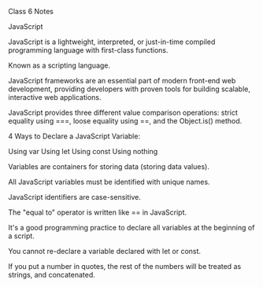 Class 6 Notes

JavaScript

JavaScript is a lightweight, interpreted, or just-in-time compiled programming language with first-class functions.

Known as a scripting language.

JavaScript frameworks are an essential part of modern front-end web development, providing developers with proven tools for building scalable, interactive web applications.

JavaScript provides three different value comparison operations: strict equality using ===, loose equality using ==, and the Object.is() method.

4 Ways to Declare a JavaScript Variable:

Using var
Using let
Using const
Using nothing

Variables are containers for storing data (storing data values).

All JavaScript variables must be identified with unique names.

JavaScript identifiers are case-sensitive.

The "equal to" operator is written like == in JavaScript.

It's a good programming practice to declare all variables at the beginning of a script.

You cannot re-declare a variable declared with let or const.

If you put a number in quotes, the rest of the numbers will be treated as strings, and concatenated.
